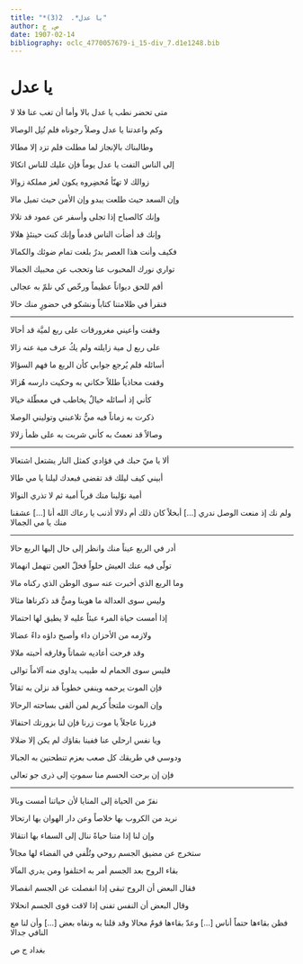 ```yaml
---
title: "*يا عدل*.  2(3)"
author: ص, ج
date: 1907-02-14
bibliography: oclc_4770057679-i_15-div_7.d1e1248.bib
---
```




#  يا عدل 


 متى تحضر نطب يا عدل بالا   وأما أن تغب عنا فلا لا  

 وكم واعدتنا يا عدل وصلاً   رجوناه فلم تُنِل الوصالا  

 وطالبناك بالإنجاز لما   مطلت فلم تزد إلا مطالا  

 إلى الناس التفت يا عدل يوماً   فإن عليك للناس اتكالا  

 زوالك لا تهنّأ مُحضِروه   يكون لعز مملكة زوالا  

 وإن السعد حيث طلعت يبدو   وإن الأمن حيث تميل مالا  

 وإنك كالصباح إذا تجلى   وأسفر عن عمود قد تلالا  

 وإنك قد أضأت الناس قدماً   وإنك كنت حينئذٍ هلالا  

 فكيف وأنت هذا العصر بدرٌ   بلغت تمام ضوئك والكمالا  

 تواري نورك المحبوب عنا   وتحجب عن محبيك الجمالا  

 أقم للحق ديواناً عظيماً   ورخّص كي نلمّ به عجالى  

 فنقرأ في ظلامتنا كتاباً   ونشكو في حضورٍ منك حالا  

 * * * 

 وقفت وأعيني مغرورقات   على ربع لميَّة قد أحالا  

 على ربع ل  مية  زايلته   ولم يكُ عرف  مية  عنه زالا  

 أسائله فلم يُرجع جوابي   كأن الربع ما فهم السؤالا  

 وقفت محاذياً طللاً حكاني   به وحكيت دارسه هُزالا  

 كأني إذ أسائله خيالٌ   يخاطب في معطّلة خيالا  

 ذكرت به زماناً فيه ميٌّ   تلاعبني وتوليني الوصلا  

 وصالاً قد نعمتُ به كأني   شربت به على ظمأ زلالا  

 * * * 

 ألا يا ميّ حبك في فؤادي   كمثل النار يشتعل اشتعالا  

 أبيني كيف ليلك قد تقضى   فبعدك ليلنا يا مي طالا  

 أمية نوّلينا منك قرباً   أمية ثم لا تذري النوالا  

 ولم نك إذ منعت الوصل ندري  [...]  أبخلاً كان ذلك أم دلالا   أذنب يا رعاك الله أنا  [...]  عشقنا منك يا مي الجمالا 

 * * * 

 أدر في الربع عيناً منك وانظر   إلى حال إليها الربع حالا  

 تولّى فيه عنك العيش حلواً   فخلّ العين تنهمل انهمالا  

 وما الربع الذي أخبرت عنه   سوى الوطن الذي ركناه مالا  

 وليس سوى العدالة ما هوينا   وميٌّ قد ذكرناها مثالا  

 إذا أمست حياة المرء عبئاً   عليه لا يطيق لها احتمالا  

 ولازمه من الأحزان داء   وأصبح داؤه داءً عضالا  

 وقد فرحت أعاديه شماتاً   وفارقه أحبته ملالا  

 فليس سوى الحمام له طبيب   يداوي منه آلاماً توالى  

 فإن الموت يرحمه وينفي   خطوباً قد نزلن به ثقالاً  

 وإن الموت ملتجأٌ كريم   لمن ألقى بساحته الرحالا  

 فزرنا عاجلاً يا موت زرنا   فإن لنا بزورتك احتفالا  

 ويا نفس ارحلي عنا ففينا   بقاؤك لم يكن إلا ضلالا  

 ودوسي في طريقك كل صعب   بعزم تنطحنين به الجبالا  

 فإن إن برحت الحسم منا   سموتِ إلى ذرى جو تعالى  

 * * * 

 نفرّ من الحياة إلى المنايا   لأن حياتنا أمست وبالا  

 نريد من الكروب بها خلاصاً   وعن دار الهوان بها ارتحالا  

 وإن لنا إذا متنا حياةً   ننال إلى السماء بها انتقالا  

 ستخرج عن مضيق الجسم روحي   وتُلْفي في الفضاء لها مجالاً  

 بقاء الروح بعد الجسم أمر   به اختلفوا ومن يدري المآلا  

 فقال البعض أن الروح تبقى   إذا انفصلت عن الجسم انفصالا  

 وقال البعض أن النفس تفنى   إذا لاقت قوى الجسم انحلالا  

 فظن بقاءها حتماً أناس  [...]  وعدّ بقاءها قومٌ محالا   وقد قلنا به ونفاه بعض  [...]  وأن لنا مع النافي جدالا 

 بغداد  ج  ص 
